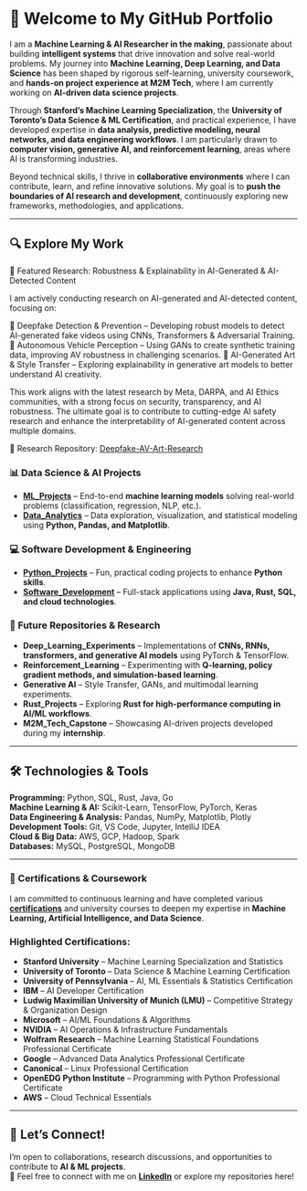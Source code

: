 # 🚀 Welcome to My GitHub Portfolio  

I am a **Machine Learning & AI Researcher in the making**, passionate about building **intelligent systems** that drive innovation and solve real-world problems. My journey into **Machine Learning, Deep Learning, and Data Science** has been shaped by rigorous self-learning, university coursework, and **hands-on project experience at M2M Tech**, where I am currently working on **AI-driven data science projects**.  

Through **Stanford’s Machine Learning Specialization**, the **University of Toronto’s Data Science & ML Certification**, and practical experience, I have developed expertise in **data analysis, predictive modeling, neural networks, and data engineering workflows**. I am particularly drawn to **computer vision, generative AI, and reinforcement learning**, areas where AI is transforming industries.  

Beyond technical skills, I thrive in **collaborative environments** where I can contribute, learn, and refine innovative solutions. My goal is to **push the boundaries of AI research and development**, continuously exploring new frameworks, methodologies, and applications.  

---

## 🔍 Explore My Work  
📌 Featured Research: Robustness & Explainability in AI-Generated & AI-Detected Content

I am actively conducting research on AI-generated and AI-detected content, focusing on:

🔹 Deepfake Detection & Prevention – Developing robust models to detect AI-generated fake videos using CNNs, Transformers & Adversarial Training.
🔹 Autonomous Vehicle Perception – Using GANs to create synthetic training data, improving AV robustness in challenging scenarios.
🔹 AI-Generated Art & Style Transfer – Exploring explainability in generative art models to better understand AI creativity.

This work aligns with the latest research by Meta, DARPA, and AI Ethics communities, with a strong focus on security, transparency, and AI robustness. The ultimate goal is to contribute to cutting-edge AI safety research and enhance the interpretability of AI-generated content across multiple domains.

📌 Research Repository: [Deepfake-AV-Art-Research](https://github.com/VinodAnbalagan/Deepfake-AV-Art-Research-.git)

### 📊 Data Science & AI Projects  
- [**ML_Projects**](https://github.com/VinodAnbalagan/ML_Projects.git) – End-to-end **machine learning models** solving real-world problems (classification, regression, NLP, etc.).  
- [**Data_Analytics**](https://github.com/VinodAnbalagan/Data_Analytics.git) – Data exploration, visualization, and statistical modeling using **Python, Pandas, and Matplotlib**.  
  

### 💻 Software Development & Engineering  
- [**Python_Projects**](https://github.com/VinodAnbalagan/Python_Projects.git) – Fun, practical coding projects to enhance **Python skills**.    
- [**Software_Development**](https://github.com/VinodAnbalagan/Software-Development-.git) – Full-stack applications using **Java, Rust, SQL, and cloud technologies**.  

### 🚀 Future Repositories & Research 
- **Deep_Learning_Experiments** – Implementations of **CNNs, RNNs, transformers, and generative AI models** using PyTorch & TensorFlow.
- **Reinforcement_Learning** – Experimenting with **Q-learning, policy gradient methods, and simulation-based learning**.
- **Generative AI** – Style Transfer, GANs, and multimodal learning experiments.  
- **Rust_Projects** – Exploring **Rust for high-performance computing in AI/ML workflows**.  
- **M2M_Tech_Capstone** – Showcasing AI-driven projects developed during my **internship**.  

---

## 🛠️ Technologies & Tools  

**Programming:** Python, SQL, Rust, Java, Go  
**Machine Learning & AI:** Scikit-Learn, TensorFlow, PyTorch, Keras  
**Data Engineering & Analysis:** Pandas, NumPy, Matplotlib, Plotly  
**Development Tools:** Git, VS Code, Jupyter, IntelliJ IDEA  
**Cloud & Big Data:** AWS, GCP, Hadoop, Spark  
**Databases:** MySQL, PostgreSQL, MongoDB  

---
### **📜 Certifications & Coursework**  
I am committed to continuous learning and have completed various [**certifications**](https://github.com/VinodAnbalagan/Certifications-.git) and university courses to deepen my expertise in **Machine Learning, Artificial Intelligence, and Data Science**. 

### **Highlighted Certifications:**  
- **Stanford University** – Machine Learning Specialization and Statistics 
- **University of Toronto** – Data Science & Machine Learning Certification  
- **University of Pennsylvania** – AI, ML Essentials & Statistics Certification  
- **IBM** – AI Developer Certification  
- **Ludwig Maximilian University of Munich (LMU)** – Competitive Strategy & Organization Design  
- **Microsoft** – AI/ML Foundations & Algorithms  
- **NVIDIA** – AI Operations & Infrastructure Fundamentals  
- **Wolfram Research** – Machine Learning Statistical Foundations Professional Certificate  
- **Google** – Advanced Data Analytics Professional Certificate  
- **Canonical** – Linux Professional Certification  
- **OpenEDG Python Institute** – Programming with Python Professional Certificate  
- **AWS** – Cloud Technical Essentials 

---

## 🤝 Let’s Connect!  
I’m open to collaborations, research discussions, and opportunities to contribute to **AI & ML projects**.  
📩 Feel free to connect with me on **[LinkedIn](https://www.linkedin.com/in/vinod-anbalagan/)** or explore my repositories here!  
